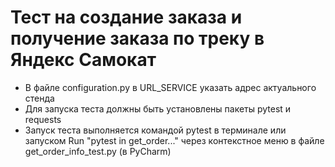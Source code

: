 ﻿# Тест на создание заказа и получение заказа по треку в Яндекс Самокат
- В файле configuration.py в URL_SERVICE указать адрес актуального стенда
- Для запуска теста должны быть установлены пакеты pytest и requests
- Запуск теста выполняется командой pytest в терминале или запуском Run "pytest in get_order..." через контекстное меню в файле get_order_info_test.py (в PyCharm)